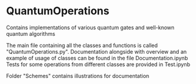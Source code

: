 # QuantumOperations
Contains implementations of various quantum gates and well-known quantum algorithms

The main file containing all the classes and functions is called "QuantumOperations.py".
Documentation alongside with overview and an example of usage of classes can be found in the file Documentation.ipynb
Tests for some operations from different classes are provided in Test.ipynb

Folder "Schemes" contains illustrations for documentation